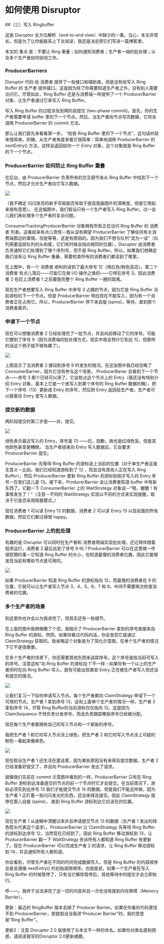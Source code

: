 # 如何使用 Disruptor

##（三）写入 Ringbuffer

这是 Disruptor 全方位解析（end-to-end view）中缺少的一章。当心，本文非常长。但是为了让你能联系上下文阅读，我还是决定把它们写进一篇博客里。

本文的 重点 是：不要让 Ring 重叠；如何通知消费者；生产者一端的批处理；以及多个生产者如何协同工作。

### ProducerBarriers
Disruptor 代码​ 给 消费者 提供了一些接口和辅助类，但是没有给写入 Ring Buffer 的 生产者 提供接口。这是因为除了你需要知道生产者之外，没有别人需要访问它。尽管如此，Ring Buffer 还是与消费端一样提供了一个 ProducerBarrier 对象，让生产者通过它来写入 Ring Buffer。

写入 Ring Buffer 的过程涉及到两阶段提交 (two-phase commit)。首先，你的生产者需要申请 buffer 里的下一个节点。然后，当生产者向节点写完数据，它将会调用 ProducerBarrier 的 commit 方法。

那么让我们首先来看看第一步。 “给我 Ring Buffer 里的下一个节点”，这句话听起来很简单。的确，从生产者角度来看它很简单：简单地调用 ProducerBarrier 的 nextEntry() 方法，这样会返回给你一个 Entry 对象，这个对象就是 Ring Buffer 的下一个节点。

### ProducerBarrier 如何防止 Ring Buffer 重叠
在后台，由 ProducerBarrier 负责所有的交互细节来从 Ring Buffer 中找到下一个节点，然后才允许生产者向它写入数据。

![](images/PreventRingFromWrapping.png)

（我不确定 闪闪发亮的新手写板​ 能否有助于提高我画图片的清晰度，但是它用起来很有意思）。
在这幅图中，我们假设只有一个生产者写入 Ring Buffer。过一会儿我们再处理多个生产者的复杂问题。

ConsumerTrackingProducerBarrier 对象拥有所有正在访问 Ring Buffer 的 消费者 列表。这看起来有点儿奇怪－我从没有期望 ProducerBarrier 了解任何有关消费端那边的事情。但是等等，这是有原因的。因为我们不想与队列“混为一谈”（队列需要追踪队列的头和尾，它们有时候会指向相同的位置），Disruptor 由消费者负责通知它们处理到了哪个序列号，而不是 Ring Buffer。所以，如果我们想确定我们没有让 Ring Buffer 重叠，需要检查所有的消费者们都读到了哪里。

在上图中，有一个 消费者 顺利的读到了最大序号 12（用红色/粉色高亮）。第二个消费者 有点儿落后——可能它在做 I/O 操作之类的——它停在序号 3。因此消费者 2 在赶上消费者 1 之前要跑完整个 Ring Buffer 一圈的距离。

现在生产者想要写入 Ring Buffer 中序号 3 占据的节点，因为它是 Ring Buffer 当前游标的下一个节点。但是 ProducerBarrier 明白现在不能写入，因为有一个消费者正在占用它。所以，ProducerBarrier 停下来自旋 (spins)，等待，直到那个消费者离开。

### 申请下一个节点
现在可以想像消费者 2 已经处理完了一批节点，并且向前移动了它的序号。可能它挪到了序号 9（因为消费端的批处理方式，现实中我会预计它到达 12，但那样的话这个例子就不够有趣了）。


![](images/ProducerNextEntry.png)


上图显示了当消费者 2 挪动到序号 9 时发生的情况。在这张图中我已经忽略了ConsumerBarrier，因为它没有参与这个场景。
ProducerBarier 会看到下一个节点——序号 3 那个已经可以用了。它会抢占这个节点上的 Entry（我还没有特别介绍 Entry 对象，基本上它是一个放写入到某个序号的 Ring Buffer 数据的桶），把下一个序号（13）更新成 Entry 的序号，然后把 Entry 返回给生产者。生产者可以接着往 Entry 里写入数据。

### 提交新的数据
两阶段提交的第二步是——对，提交。

![](images/ProducerCommit.png)

绿色表示最近写入的 Entry，序号是 13 ——厄，抱歉，我也是红绿色盲。但是其他颜色甚至更糟糕。
当生产者结束向 Entry 写入数据后，它会要求 ProducerBarrier 提交。

ProducerBarrier 先等待 Ring Buffer 的游标追上当前的位置（对于单生产者这毫无意义－比如，我们已经知道游标到了 12 ，而且没有其他人正在写入 Ring Buffer）。然后 ProducerBarrier 更新 Ring Buffer 的游标到刚才写入的 Entry 序号－在我们这儿是 13。接下来，ProducerBarrier 会让消费者知道 buffer 中有新东西了。它戳一下 ConsumerBarrier 上的 WaitStrategy 对象说－“喂，醒醒！有事情发生了！”（注意－不同的 WaitStrategy 实现以不同的方式来实现提醒，取决于它是否采用阻塞模式。）

现在消费者 1 可以读 Entry 13 的数据，消费者 2 可以读 Entry 13 以及前面的所有数据，然后它们都过得很 happy。

### ProducerBarrier 上的批处理
有趣的是 Disruptor 可以同时在生产者和 消费者​ 两端实现批处理。还记得伴随着程序运行，消费者 2 最后达到了序号 9 吗？ProducerBarrier 可以在这里做一件很狡猾的事－它知道 Ring Buffer 的大小，也知道最慢的消费者位置。因此它能够发现当前有哪些节点是可用的。

![](images/ProducerBatching.png)

如果 ProducerBarrier 知道 Ring Buffer 的游标指向 12，而最慢的消费者在 9 的位置，它就可以让生产者写入节点 3，4，5，6，7 和 8，中间不需要再次检查消费者的位置。

### 多个生产者的场景
到这里你也许会以为我讲完了，但其实还有一些细节。

在上面的图中我稍微撒了个谎。我暗示了 ProducerBarrier 拿到的序号直接来自 Ring Buffer 的游标。然而，如果你看过代码的话，你会发现它是通过 ClaimStrategy 获取的。我省略这个对象是为了简化示意图，在单个生产者的情况下它不是很重要。

在多个生产者的场景下，你还需要其他东西来追踪序号。这个序号是指当前可写入的序号。注意这和“向 Ring Buffer 的游标加 1”不一样－如果你有一个以上的生产者同时在向 Ring Buffer 写入，就有可能出现某些 Entry 正在被生产者写入但还没有提交的情况。

![](images/ProducersNextEntry.png)


让我们复习一下如何申请写入节点。每个生产者都向 ClaimStrategy 申请下一个可用的节点。生产者 1 拿到序号 13，这和上面单个生产者的情况一样。生产者 2 拿到序号 14，尽管 Ring Buffer的当前游标仅仅指向 12。这是因为 ClaimSequence 不但负责分发序号，而且负责跟踪哪些序号已经被分配。

现在每个生产者都拥有自己的写入节点和一个崭新的序号。

我把生产者 1 和它的写入节点涂上绿色，把生产者 2 和它的写入节点涂上可疑的粉色－看起来像紫色。


![](images/ProducersCommit.png)


现在假设生产者 1 还生活在童话里，因为某些原因没有来得及提交数据。生产者 2 已经准备好提交了，并且向 ProducerBarrier 发出了请求。

就像我们先前在 commit 示意图中看到的一样，ProducerBarrier 只有在 Ring Buffer 游标到达准备提交的节点的前一个节点时它才会提交。在当前情况下，游标必须先到达序号 13 我们才能提交节点 14 的数据。但是我们不能这样做，因为生产者 1 正盯着一些闪闪发光的东西，还没来得及提交。因此 ClaimStrategy 就停在那儿自旋 (spins)， 直到 Ring Buffer 游标到达它应该在的位置。


![](images/ProducersCommit2.png)


现在生产者 1 从迷糊中清醒过来并且申请提交节点 13 的数据（生产者 1 发出的绿色箭头代表这个请求）。ProducerBarrier 让 ClaimStrategy 先等待 Ring Buffer 的游标到达序号 12，当然现在已经到了。因此 Ring Buffer 移动游标到 13，让 ProducerBarrier 戳一下 WaitStrategy 告诉所有人都知道 Ring Buffer 有更新了。现在 ProducerBarrier 可以完成生产者 2 的请求，让 Ring Buffer 移动游标到 14，并且通知所有人都知道。

你会看到，尽管生产者在不同的时间完成数据写入，但是 Ring Buffer 的内容顺序总是会遵循 nextEntry() 的初始调用顺序。也就是说，如果一个生产者在写入 Ring Buffer 的时候暂停了，只有当它解除暂停后，其他等待中的提交才会立即执行。

呼——。我终于设法讲完了这一切的内容并且一次也没有提到内存屏障（Memory Barrier）。

更新：最近的 RingBuffer​ 版本去掉了 Producer Barrier。如果在你看的代码里找不到 ProducerBarrier，那就假设当我讲“Producer Barrier”时，我的意思是“Ring Buffer”。

更新2：注意 Disruptor 2.0 版使用了与本文不一样的命名。如果你对类名感到困惑，请阅读我写的Disruptor 2.0更新摘要​。
